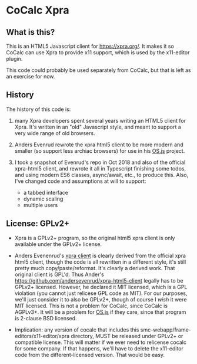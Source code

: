 # CoCalc Xpra

## What is this?

This is an HTML5 Javascript client for https://xpra.org/.
It makes it so CoCalc can use Xpra to provide x11 support,
which is used by the x11-editor plugin.

This code could probably be used separately from CoCalc, but that
is left as an exercise for now.

## History

The history of this code is:

1. many Xpra developers spent several years writing an HTML5 client for Xpra. It's written in an "old" Javascript style, and meant to support a very wide range of old browsers.

2. Anders Evenrud rewrote the xpra html5 client to be more modern and smaller (so support less archiac browsers) for use in his [OS.js](https://www.os-js.org/) project.

3. I took a snapshot of Evenrud's repo in Oct 2018 and also of the official xpra-html5 client, and rewrote it all in Typescript finishing some todos, and using modern ES6 classes, async/await, etc., to produce this. Also, I've changed code and assumptions at will to support:
   - a tabbed interface
   - dynamic scaling
   - multiple users

## License: GPLv2+

- Xpra is a GPLv2+ program, so the original html5 xpra client is only available under the GPLv2+ license.

- Anders Evenenrud's [xpra client](https://github.com/andersevenrud/xpra-html5-client) is clearly derived from the official xpra html5 client, though the code is all rewritten in a different style, it's still pretty much copy/paste/reformat. It's clearly a derived work. That original client is GPL'd. Thus Ander's https://github.com/andersevenrud/xpra-html5-client legally has to be GPLv2+ licensed. However, he declared it MIT licensed, which is a GPL violation (you cannot just relicese GPL code as MIT). For our purposes, we'll just consider it to also be GPLv2+, though of course I _wish_ it were MIT licensed. This is not a problem for CoCalc, since CoCalc is AGPLv3+. It will be a problem for [OS.js](https://www.os-js.org/) if they care, since that program is 2-clause BSD licensed.

- Implication: any version of cocalc that includes this smc-webapp/frame-editors/x11-editor/xpra directory, MUST be released under GPLv2+ or compatible license. This will matter if we ever need to relicense cocalc for some company. If that happens, we'll have to delete the x11-editor code from the different-licensed version. That would be easy.
